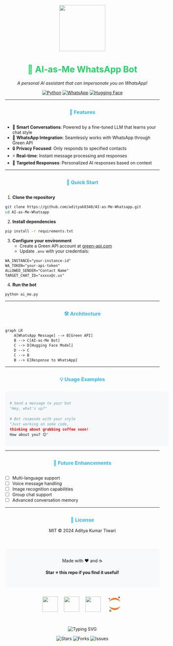 <div align="center">
  <img src="https://cdn-icons-png.flaticon.com/512/5969/5969113.png" width="150" height="150"/>
  <h1 style="color: #25D366;">🤖 AI-as-Me WhatsApp Bot</h1>
  <p><i>A personal AI assistant that can impersonate you on WhatsApp!</i></p>

  [![Python](https://img.shields.io/badge/Python-3.10%2B-blue.svg)](https://www.python.org/downloads/)
  [![WhatsApp](https://img.shields.io/badge/WhatsApp-25D366?logo=whatsapp&logoColor=white)](https://www.whatsapp.com)
  [![Hugging Face](https://img.shields.io/badge/🤗%20Hugging%20Face-Spaces-yellow)](https://huggingface.co/spaces)
</div>

---

<div align="center" style="margin: 30px 0;">
  <h3 style="color: #34B7F1;">🌟 Features</h3>
</div>

- 🧠 **Smart Conversations**: Powered by a fine-tuned LLM that learns your chat style
- 📱 **WhatsApp Integration**: Seamlessly works with WhatsApp through Green API
- 🔒 **Privacy Focused**: Only responds to specified contacts
- ⚡ **Real-time**: Instant message processing and responses
- 🎯 **Targeted Responses**: Personalized AI responses based on context

---

<div align="center" style="margin: 30px 0;">
  <h3 style="color: #34B7F1;">🚀 Quick Start</h3>
</div>

1. **Clone the repository**
```bash
git clone https://github.com/adityak8340/AI-as-Me-Whatsapp.git
cd AI-as-Me-Whatsapp
```

2. **Install dependencies**
```bash
pip install -r requirements.txt
```

3. **Configure your environment**
   - Create a Green API account at [green-api.com](https://green-api.com)
   - Update `.env` with your credentials:
```properties
WA_INSTANCE="your-instance-id"
WA_TOKEN="your-api-token"
ALLOWED_SENDER="Contact Name"
TARGET_CHAT_ID="xxxxx@c.us"
```

4. **Run the bot**
```bash
python ai_me.py
```

---

<div align="center" style="margin: 30px 0;">
  <h3 style="color: #34B7F1;">🛠️ Architecture</h3>
</div>

```mermaid
graph LR
    A[WhatsApp Message] --> B[Green API]
    B --> C[AI-as-Me Bot]
    C --> D[Hugging Face Model]
    D --> C
    C --> B
    B --> E[Response to WhatsApp]
```

---

<div align="center" style="margin: 30px 0;">
  <h3 style="color: #34B7F1;">💡 Usage Examples</h3>
</div>

<div style="width: 100%; background-color: #f6f8fa; padding: 15px; border-radius: 6px;">

```python
# Send a message to your bot
"Hey, what's up?"

# Bot responds with your style
"Just working on some code, 
thinking about grabbing coffee soon! 
How about you? 😊"
```

</div>

---

<div align="center" style="margin: 30px 0;">
  <h3 style="color: #34B7F1;">🔮 Future Enhancements</h3>
</div>

- [ ] Multi-language support
- [ ] Voice message handling
- [ ] Image recognition capabilities
- [ ] Group chat support
- [ ] Advanced conversation memory

---

<div align="center" style="margin: 30px 0;">
  <h3 style="color: #34B7F1;">📜 License</h3>
  <p>MIT © 2024 Aditya Kumar Tiwari</p>
</div>

<div align="center" style="margin-top: 50px; padding: 20px; background-color: #f8f9fa; border-radius: 6px;">
  <p style="margin: 10px 0;">Made with ❤️ and ☕</p>
  <p style="font-weight: bold;">Star ⭐ this repo if you find it useful!</p>
</div>
<div align="center" style="margin: 30px 0;">
  <div class="tech-stack" style="display: flex; justify-content: center; gap: 20px; margin: 20px 0;">
    <img src="https://www.vectorlogo.zone/logos/python/python-icon.svg" width="50" height="50" class="tech-icon" style="animation: float 3s ease-in-out infinite;"/>
    <img src="https://www.vectorlogo.zone/logos/whatsapp/whatsapp-icon.svg" width="50" height="50" class="tech-icon" style="animation: float 3s ease-in-out infinite 0.2s;"/>
    <img src="https://huggingface.co/front/assets/huggingface_logo-noborder.svg" width="50" height="50" class="tech-icon" style="animation: float 3s ease-in-out infinite 0.4s;"/>
    <img src="https://raw.githubusercontent.com/devicons/devicon/master/icons/jupyter/jupyter-original.svg" width="50" height="50" class="tech-icon" style="animation: float 3s ease-in-out infinite 0.4s;"/>
  </div>
</div>
<div align="center">
    <br>
    <img src="https://readme-typing-svg.herokuapp.com?font=Fira+Code&pause=1000&color=FF69B4&center=true&vCenter=true&width=435&lines=Built+with+%E2%9D%A4%EF%B8%8F;Feel+free+to+contribute!" alt="Typing SVG" />
    <p align="center">
        <img src="https://img.shields.io/github/stars/adityak8340/AI-as-Me-Whatsapp?style=social" alt="Stars">
        <img src="https://img.shields.io/github/forks/adityak8340/AI-as-Me-Whatsapp?style=social" alt="Forks">
        <img src="https://img.shields.io/github/issues/adityak8340/AI-as-Me-Whatsapp?style=social" alt="Issues">
    </p>
</div>
